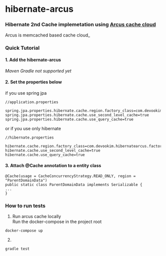 # hibernate-arcus

### Hibernate 2nd Cache implemetation using [Arcus cache cloud](https://github.com/naver/arcus) <br>
Arcus is memcached based cache cloud_


### Quick Tutorial

#### 1. Add the hibernate-arcus
_Maven Gradle not supported yet_

#### 2. Set the properties below

if you use spring jpa
```
//application.properties

spring.jpa.properties.hibernate.cache.region.factory_class=com.devookim.hibernatearcus.factory.HibernateArcusRegionFactory
spring.jpa.properties.hibernate.cache.use_second_level_cache=true
spring.jpa.properties.hibernate.cache.use_query_cache=true
```

or if you use only hibernate
```
//hibernate.properties

hibernate.cache.region.factory_class=com.devookim.hibernatearcus.factory.HibernateArcusRegionFactory
hibernate.cache.use_second_level_cache=true
hibernate.cache.use_query_cache=true
```

#### 3. Attach @Cache annotation to a entity class <br>
```
@Cache(usage = CacheConcurrencyStrategy.READ_ONLY, region = "ParentDomainData")
public static class ParentDomainData implements Serializable {
...
}           
```

### How to run tests
1. Run arcus cache locally <br>
Run the docker-compose in the project root
```
docker-compose up
```
 2.
```
gradle test
```
